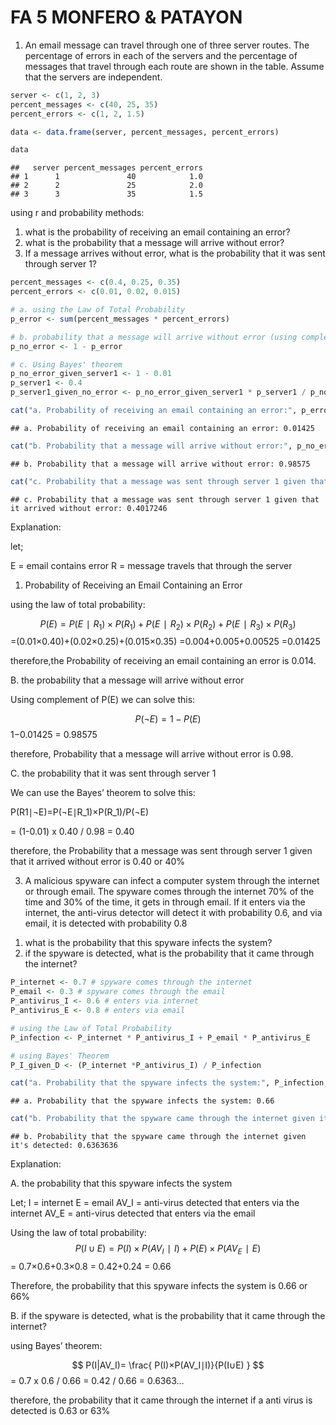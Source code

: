 FA 5 MONFERO & PATAYON
================

1.  An email message can travel through one of three server routes. The
    percentage of errors in each of the servers and the percentage of
    messages that travel through each route are shown in the table.
    Assume that the servers are independent.

``` r
server <- c(1, 2, 3)
percent_messages <- c(40, 25, 35)
percent_errors <- c(1, 2, 1.5)

data <- data.frame(server, percent_messages, percent_errors)

data
```

    ##   server percent_messages percent_errors
    ## 1      1               40            1.0
    ## 2      2               25            2.0
    ## 3      3               35            1.5

using r and probability methods:

1.  what is the probability of receiving an email containing an error?
2.  what is the probability that a message will arrive without error?
3.  If a message arrives without error, what is the probability that it
    was sent through server 1?

``` r
percent_messages <- c(0.4, 0.25, 0.35)
percent_errors <- c(0.01, 0.02, 0.015)

# a. using the Law of Total Probability
p_error <- sum(percent_messages * percent_errors)

# b. probability that a message will arrive without error (using complement)
p_no_error <- 1 - p_error

# c. Using Bayes' theorem
p_no_error_given_server1 <- 1 - 0.01
p_server1 <- 0.4
p_server1_given_no_error <- p_no_error_given_server1 * p_server1 / p_no_error

cat("a. Probability of receiving an email containing an error:", p_error, "\n")
```

    ## a. Probability of receiving an email containing an error: 0.01425

``` r
cat("b. Probability that a message will arrive without error:", p_no_error, "\n")
```

    ## b. Probability that a message will arrive without error: 0.98575

``` r
cat("c. Probability that a message was sent through server 1 given that it arrived without error:", p_server1_given_no_error, "\n")
```

    ## c. Probability that a message was sent through server 1 given that it arrived without error: 0.4017246

Explanation:

let;

E = email contains error R = message travels that through the server

1.  Probability of Receiving an Email Containing an Error

using the law of total probability:

$$
P(E) = P(E∣R_1)×P(R_1)+P(E∣R_2)×P(R_2)+P(E∣R_3)×P(R_3)
$$ =(0.01×0.40)+(0.02×0.25)+(0.015×0.35) =0.004+0.005+0.00525 =0.01425

therefore,the Probability of receiving an email containing an error is
0.014.

B. the probability that a message will arrive without error

Using complement of P(E) we can solve this:

$$
P(¬E)=1−P(E)
$$ 1−0.01425 = 0.98575

therefore, Probability that a message will arrive without error is 0.98.

C. the probability that it was sent through server 1

We can use the Bayes’ theorem to solve this:

P(R1∣¬E)=P(¬E∣R_1)×P(R_1)/P(¬E)

= (1-0.01) x 0.40 / 0.98 = 0.40

therefore, the Probability that a message was sent through server 1
given that it arrived without error is 0.40 or 40%

3.  A malicious spyware can infect a computer system through the
    internet or through email. The spyware comes through the internet
    70% of the time and 30% of the time, it gets in through email. If it
    enters via the internet, the anti-virus detector will detect it with
    probability 0.6, and via email, it is detected with probability 0.8

<!-- -->

1.  what is the probability that this spyware infects the system?
2.  if the spyware is detected, what is the probability that it came
    through the internet?

``` r
P_internet <- 0.7 # spyware comes through the internet
P_email <- 0.3 # spyware comes through the email
P_antivirus_I <- 0.6 # enters via internet
P_antivirus_E <- 0.8 # enters via email

# using the Law of Total Probability
P_infection <- P_internet * P_antivirus_I + P_email * P_antivirus_E

# using Bayes' Theorem
P_I_given_D <- (P_internet *P_antivirus_I) / P_infection

cat("a. Probability that the spyware infects the system:", P_infection, "\n")
```

    ## a. Probability that the spyware infects the system: 0.66

``` r
cat("b. Probability that the spyware came through the internet given it's detected:", P_I_given_D, "\n")
```

    ## b. Probability that the spyware came through the internet given it's detected: 0.6363636

Explanation:

A. the probability that this spyware infects the system

Let; I = internet E = email AV_I = anti-virus detected that enters via
the internet AV_E = anti-virus detected that enters via the email

Using the law of total probability: $$
P(I∪E)=P(I)×P(AV_I ∣ I)+P(E)×P(AV_E∣E)
$$ = 0.7×0.6+0.3×0.8 = 0.42+0.24 = 0.66

Therefore, the probability that this spyware infects the system is 0.66
or 66%

B. if the spyware is detected, what is the probability that it came
through the internet?

using Bayes’ theorem:

$$
P(I|AV_I)= \frac{ P(I)×P(AV_I∣I)}{P(I∪E) } 
$$ = 0.7 x 0.6 / 0.66 = 0.42 / 0.66 = 0.6363…

therefore, the probability that it came through the internet if a anti
virus is detected is 0.63 or 63%
